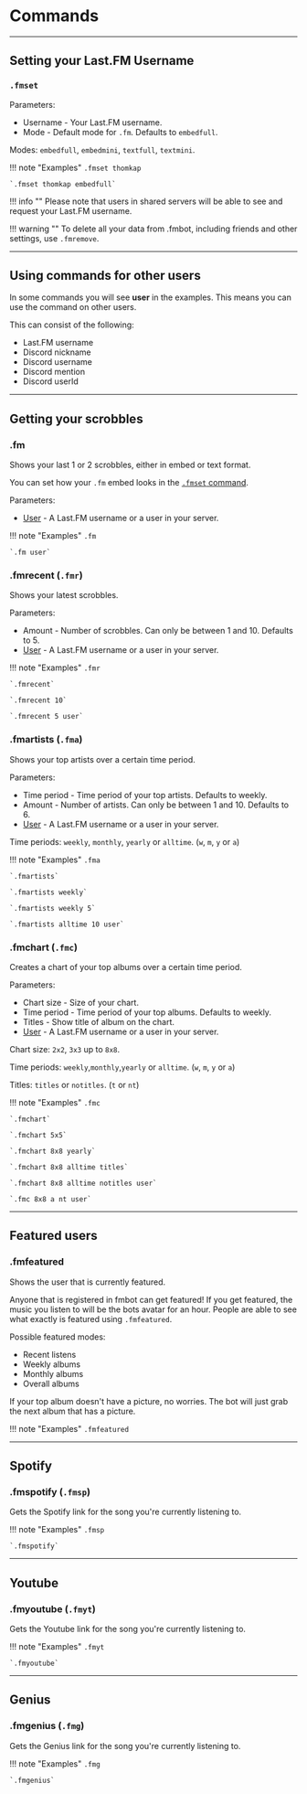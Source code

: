 # Commands

---

## Setting your Last.FM Username

### `.fmset`

Parameters:

* Username - Your Last.FM username.
* Mode - Default mode for `.fm`. Defaults to `embedfull`.

Modes: `embedfull`, `embedmini`, `textfull`, `textmini`.

!!! note "Examples"
    `.fmset thomkap`

    `.fmset thomkap embedfull`

!!! info ""
    Please note that users in shared servers will be able to see and request your Last.FM username.

    
!!! warning ""
    To delete all your data from .fmbot, including friends and other settings, use `.fmremove`.

---


## Using commands for other users

In some commands you will see **user** in the examples. 
This means you can use the command on other users.

This can consist of the following:

* Last.FM username
* Discord nickname
* Discord username
* Discord mention
* Discord userId

---

## Getting your scrobbles

### .fm

Shows your last 1 or 2 scrobbles, either in embed or text format.

You can set how your `.fm` embed looks in the [`.fmset` command](#fmset).

Parameters:

* [User](#using-commands-for-other-users) - A Last.FM username or a user in your server.

!!! note "Examples"
    `.fm`

    `.fm user`


### .fmrecent (`.fmr`)

Shows your latest scrobbles.

Parameters:

* Amount - Number of scrobbles. Can only be between 1 and 10. Defaults to 5.
* [User](#using-commands-for-other-users) - A Last.FM username or a user in your server.

!!! note "Examples"
    `.fmr`

    `.fmrecent`

    `.fmrecent 10`

    `.fmrecent 5 user`
    
### .fmartists (`.fma`)

Shows your top artists over a certain time period.

Parameters:

* Time period - Time period of your top artists. Defaults to weekly.
* Amount - Number of artists. Can only be between 1 and 10. Defaults to 6.
* [User](#using-commands-for-other-users) - A Last.FM username or a user in your server.

Time periods: `weekly`, `monthly`, `yearly` or `alltime`. (`w`, `m`, `y` or `a`)

!!! note "Examples"
    `.fma`

    `.fmartists`

    `.fmartists weekly`

    `.fmartists weekly 5`

    `.fmartists alltime 10 user`

    
### .fmchart (`.fmc`)

Creates a chart of your top albums over a certain time period.

Parameters:

* Chart size - Size of your chart.
* Time period - Time period of your top albums. Defaults to weekly.
* Titles - Show title of album on the chart.
* [User](#using-commands-for-other-users) - A Last.FM username or a user in your server.

Chart size: `2x2`, `3x3` up to `8x8`.

Time periods: `weekly`,`monthly`,`yearly` or `alltime`. (`w`, `m`, `y` or `a`)

Titles: `titles` or `notitles`. (`t` or `nt`)

!!! note "Examples"
    `.fmc`

    `.fmchart`

    `.fmchart 5x5`

    `.fmchart 8x8 yearly`

    `.fmchart 8x8 alltime titles`

    `.fmchart 8x8 alltime notitles user`

    `.fmc 8x8 a nt user`

---
## Featured users     
### .fmfeatured

Shows the user that is currently featured.

Anyone that is registered in fmbot can get featured! 
If you get featured, the music you listen to will be the bots avatar for an hour.
People are able to see what exactly is featured using `.fmfeatured`.

Possible featured modes:

* Recent listens
* Weekly albums
* Monthly albums
* Overall albums

If your top album doesn't have a picture, no worries. The bot will just grab the next album that has a picture.

!!! note "Examples"
    `.fmfeatured`

---

## Spotify  

### .fmspotify (`.fmsp`)

Gets the Spotify link for the song you're currently listening to.

!!! note "Examples"
    `.fmsp`

    `.fmspotify`

---

## Youtube

### .fmyoutube (`.fmyt`)

Gets the Youtube link for the song you're currently listening to.

!!! note "Examples"
    `.fmyt`

    `.fmyoutube`
    
---

## Genius

### .fmgenius (`.fmg`)

Gets the Genius link for the song you're currently listening to.

!!! note "Examples"
    `.fmg`

    `.fmgenius`